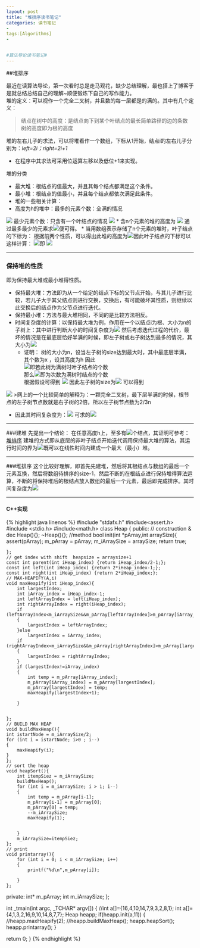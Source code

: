 ```yaml
---
layout: post
title: "堆排序读书笔记"
categories: 读书笔记
- 
tags:[Algorithms]
- 


#算法导论读书笔记#
---
```

##堆排序
   
最近在读算法导论，第一次看时总是走马观花，缺少总结理解，最也搭上了博客于是就总结总结自己的理解~顺便锻炼下自己的写作能力。  
堆的定义：可以视作一个完全二叉树，并且数的每一层都是的满的。其中有几个定义：
> 结点在树中的高度：是结点向下到某个叶结点的最长简单路径的边的条数  
> 树的高度即为根的高度      


堆的左右儿子的求法，可以将堆看作一个数组，下标从1开始，结点i的左右儿子分别为：*left=2i；right=2i+1*  


* 在程序中其求法可采用位运算左移以及低位+1来实现。<br>

堆的分类 
  *  最大堆：根结点的值最大，并且其每个结点都满足这个条件。
  *  最小堆：根结点的值最小，并且每个结点都依次满足此条件。
  *  堆的一些相关计算：
   * 高度为h的堆中：最多的元素个数：全满的情况
   <img src="http://chart.googleapis.com/chart?cht=tx&chl=  2^0+2^1\cdots+2^h=2^{h+1}-1" style="border:none;">
最少元素个数：只含有一个叶结点的情况
<img src="http://www.forkosh.com/mathtex.cgi? 2^0+2^1\cdots+2^{h-1}+1=2^{h}">  
* 含n个元素的堆的高度为  <img src="http://www.forkosh.com/mathtex.cgi? ceiling(lgn)">  通过最多最少的元素求<img src="http://www.forkosh.com/mathtex.cgi? log">便可得。
* 当用数组表示存储了n个元素的堆时，叶子结点的下标为：  
根据前两个性质，可以得出此堆的高度为<img src="http://www.forkosh.com/mathtex.cgi? ceiling(lgn)">因此叶子结点的下标可以这样计算：
<img src="http://www.forkosh.com/mathtex.cgi? 2^{ceiling(lgn)-1}+1,2^{ceiling(lgn)-1}+2,\cdots,n">即
<img src="http://www.forkosh.com/mathtex.cgi? ceiling(n/2)+1,ceiling(n/2)+2,\cdots,n">
  
---- 
### 保持堆的性质
即为保持最大堆或最小堆得性质。  
* 保持最大堆：方法即为从一个给定的结点下标的父节点开始，与其儿子进行比较，若儿子大于其父结点则进行交换，交换后，有可能破坏其性质，则继续以此交换后的结点作为父节点进行迭代。
* 保持最小堆：方法与最大堆相同，不同的是比较方法相反。
* 时间复杂度的计算：以保持最大堆为例，作用在一个以结点i为根、大小为n的子树上：其中进行判断大小的时间复杂度为<img src="http://www.forkosh.com/mathtex.cgi? \Theta(1)"> 然后考虑迭代过程的代价，最坏的情况是在最底层恰好半满的时候，即左子树或右子树达到最多的情况，其大小为<img src="http://www.forkosh.com/mathtex.cgi?2n/3">
  * 证明： 树的大小为n，设当左子树的size达到最大时，其中最底层半满，其个数为x ，设其高度为h
  因此  
 <img src="http://www.forkosh.com/mathtex.cgi?x+x=2^{h}">即若此树为满树时叶子结点的个数  
 那么<img src="http://www.forkosh.com/mathtex.cgi?2(x+x)-1=2^{h+1}-1">即为次数为满树时结点的个数  
 根据假设可得到 <img src="http://www.forkosh.com/mathtex.cgi?2(x+x)-1=n+x">
 因此左子树的size为<img src="http://www.forkosh.com/mathtex.cgi?(n+x-1)/2"> 可以得到
 <img src="http://www.forkosh.com/mathtex.cgi?leftsize\approx2n/3">
>网上的一个比较简单的解释为：一颗完全二叉树，最下层半满的时候，根节点的左子树节点数就是右子树的2倍，所以左子树节点数为2/3n	 

  * 因此其时间复杂度为：<img src="http://www.forkosh.com/mathtex.cgi?T(n)\le T(2n/3)+\Theta(1)">
  可求的<img src="http://www.forkosh.com/mathtex.cgi?T(n)=O(lgn)">

---
###建堆
先提出一个结论：
在任意高度h上，至多有<img src="http://www.forkosh.com/mathtex.cgi?floor(n/2^{h+1})">个结点，其证明可参考：[堆排序](http://www.cnblogs.com/algorhythm/archive/2012/08/28/2659693.html)
建堆的方式即从底层的非叶子结点开始迭代调用保持最大堆的算法，其运行时间的界为<img src="http://www.forkosh.com/mathtex.cgi?O(n)">既可以在线性时间内建成一个最大（最小）堆。

---
###堆排序
这个比较好理解，即首先先建堆，然后将其根结点与数组的最后一个元素互换，然后将数组待排序的size-1，然后不断的在根结点进行保持堆得算法运算，不断的将保持堆后的根结点放入数组的最后一个元素，最后即完成排序。其时间复杂度为<img src="http://www.forkosh.com/mathtex.cgi?O(nlgn)">

----
#### C++实现

{% highlight java linenos %}
#include "stdafx.h"
#include<assert.h>
#include <stdio.h>
#include<math.h>
class Heap
{
public:
	// construction & dec
	Heap(){};
	~Heap(){};
	//method
	bool init(int *pArray,int arraySize){
		assert(pArray);
		m_pArray = pArray;
		m_iArraySize = arraySize;
		return true;

	};
	// get index with shift  heapsize = arraysize+1
	const int parent(int iHeap_index) {return iHeap_index/2-1;};
	const int left(int iHeap_index) {return 2*iHeap_index-1;};
	const int right(int iHeap_index) {return 2*iHeap_index;};
	// MAX-HEAPIFY(A,i)
	void maxHeapify(int iHeap_index){
		int largestIndex; 
		int iArray_index = iHeap_index-1;
		int leftArrayIndex = left(iHeap_index);
		int rightArrayIndex = right(iHeap_index);
		if (leftArrayIndex<m_iArraySize&&m_pArray[leftArrayIndex]>m_pArray[iArray_index])
		{
			largestIndex = leftArrayIndex;
		}else 
			largestIndex = iArray_index;
		if (rightArrayIndex<m_iArraySize&&m_pArray[rightArrayIndex]>m_pArray[largestIndex])
		{
			largestIndex = rightArrayIndex;
		}
		if (largestIndex!=iArray_index)
		{
			int temp = m_pArray[iArray_index];
			m_pArray[iArray_index] = m_pArray[largestIndex];
			m_pArray[largestIndex] = temp;
			maxHeapify(largestIndex+1);

		}


	};
	// BUILD MAX HEAP 
	void buildMaxHeap(){
	int istartNode = m_iArraySize/2;
	for (int i = istartNode; i>0 ; i--)
	{
		maxHeapify(i);
	}
	};
	// sort the heap
	void heapSort(){
		int itempSiez = m_iArraySize;
		buildMaxHeap();
		for (int i = m_iArraySize; i > 1; i--)
		{
			int temp = m_pArray[i-1];
			m_pArray[i-1] = m_pArray[0];
			m_pArray[0] = temp;
			--m_iArraySize;
			maxHeapify(1);


		}
		m_iArraySize=itempSiez;
	};
	// print
	void printarray(){
		for (int i = 0; i < m_iArraySize; i++)
		{
			printf("%d\n",m_pArray[i]);

		}
	};


private:
	int* m_pArray;
	int m_iArraySize; 
};


int _tmain(int argc, _TCHAR* argv[])
{
	//int a[]={16,4,10,14,7,9,3,2,8,1};
	int a[]={4,1,3,2,16,9,10,14,8,7,7};
	Heap heapp;
	if(heapp.init(a,11))
	{
		//heapp.maxHeapify(2);
		//heapp.buildMaxHeap();
		heapp.heapSort();
		heapp.printarray();
	}

   return 0;
}
{% endhighlight %}